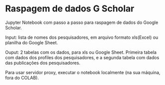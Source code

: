 # Raspagem de dados G Scholar

Jupyter Notebook com passo a passo para raspagem de dados do Google Scholar.

Input: lista de nomes dos pesquisadores, em arquivo formato xls(Excel) ou planilha do Google Sheet.

Ouput: 2 tabelas com os dados, para xls ou Google Sheet. Primeira tabela com dados dos profiles dos pesquisadores, e a segunda tabela com dados das publicações dos pesquisadores.

Para usar servidor proxy, executar o notebook localmente (na sua máquina, fora do COLAB).
